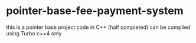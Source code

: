 # pointer-base-fee-payment-system
this is a pointer base project code in C++ (half completed)
can be complied using Turbo c++4 only
